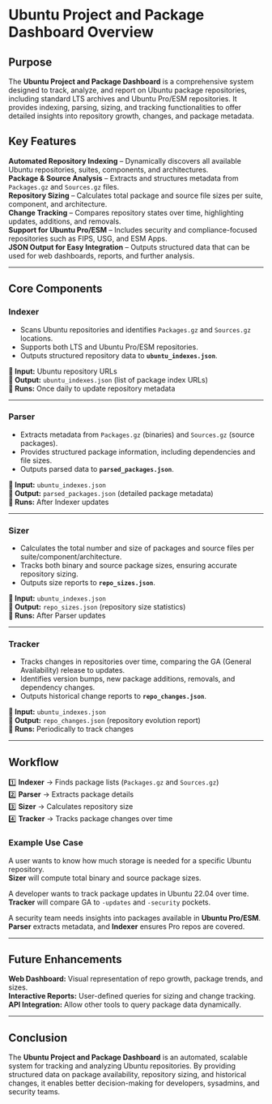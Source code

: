 # **Ubuntu Project and Package Dashboard Overview**

## **Purpose**  
The **Ubuntu Project and Package Dashboard** is a comprehensive system designed to track, analyze, and report on Ubuntu package repositories, including standard LTS archives and Ubuntu Pro/ESM repositories. It provides indexing, parsing, sizing, and tracking functionalities to offer detailed insights into repository growth, changes, and package metadata.

## **Key Features**  
**Automated Repository Indexing** – Dynamically discovers all available Ubuntu repositories, suites, components, and architectures.  
**Package & Source Analysis** – Extracts and structures metadata from `Packages.gz` and `Sources.gz` files.  
**Repository Sizing** – Calculates total package and source file sizes per suite, component, and architecture.  
**Change Tracking** – Compares repository states over time, highlighting updates, additions, and removals.  
**Support for Ubuntu Pro/ESM** – Includes security and compliance-focused repositories such as FIPS, USG, and ESM Apps.  
**JSON Output for Easy Integration** – Outputs structured data that can be used for web dashboards, reports, and further analysis.  

---

## **Core Components**  

### **Indexer**
- Scans Ubuntu repositories and identifies `Packages.gz` and `Sources.gz` locations.
- Supports both LTS and Ubuntu Pro/ESM repositories.
- Outputs structured repository data to **`ubuntu_indexes.json`**.

**🔹 Input:** Ubuntu repository URLs  
**🔹 Output:** `ubuntu_indexes.json` (list of package index URLs)  
**🔹 Runs:** Once daily to update repository metadata  

---

### **Parser**
- Extracts metadata from `Packages.gz` (binaries) and `Sources.gz` (source packages).
- Provides structured package information, including dependencies and file sizes.
- Outputs parsed data to **`parsed_packages.json`**.

**🔹 Input:** `ubuntu_indexes.json`  
**🔹 Output:** `parsed_packages.json` (detailed package metadata)  
**🔹 Runs:** After Indexer updates  

---

### **Sizer**
- Calculates the total number and size of packages and source files per suite/component/architecture.
- Tracks both binary and source package sizes, ensuring accurate repository sizing.
- Outputs size reports to **`repo_sizes.json`**.

**🔹 Input:** `ubuntu_indexes.json`  
**🔹 Output:** `repo_sizes.json` (repository size statistics)  
**🔹 Runs:** After Parser updates  

---

### **Tracker**
- Tracks changes in repositories over time, comparing the GA (General Availability) release to updates.
- Identifies version bumps, new package additions, removals, and dependency changes.
- Outputs historical change reports to **`repo_changes.json`**.

**🔹 Input:** `ubuntu_indexes.json`  
**🔹 Output:** `repo_changes.json` (repository evolution report)  
**🔹 Runs:** Periodically to track changes  

---

## **Workflow**
1️⃣ **Indexer** → Finds package lists (`Packages.gz` and `Sources.gz`)  
2️⃣ **Parser** → Extracts package details  
3️⃣ **Sizer** → Calculates repository size  
4️⃣ **Tracker** → Tracks package changes over time  

### **Example Use Case**
A user wants to know how much storage is needed for a specific Ubuntu repository.  
**Sizer** will compute total binary and source package sizes.  

A developer wants to track package updates in Ubuntu 22.04 over time.  
**Tracker** will compare GA to `-updates` and `-security` pockets.  

A security team needs insights into packages available in **Ubuntu Pro/ESM**.  
**Parser** extracts metadata, and **Indexer** ensures Pro repos are covered.  

---

## **Future Enhancements**
**Web Dashboard:** Visual representation of repo growth, package trends, and sizes.  
**Interactive Reports:** User-defined queries for sizing and change tracking.  
**API Integration:** Allow other tools to query package data dynamically.  

---

## **Conclusion**  
The **Ubuntu Project and Package Dashboard** is an automated, scalable system for tracking and analyzing Ubuntu repositories. By providing structured data on package availability, repository sizing, and historical changes, it enables better decision-making for developers, sysadmins, and security teams.
